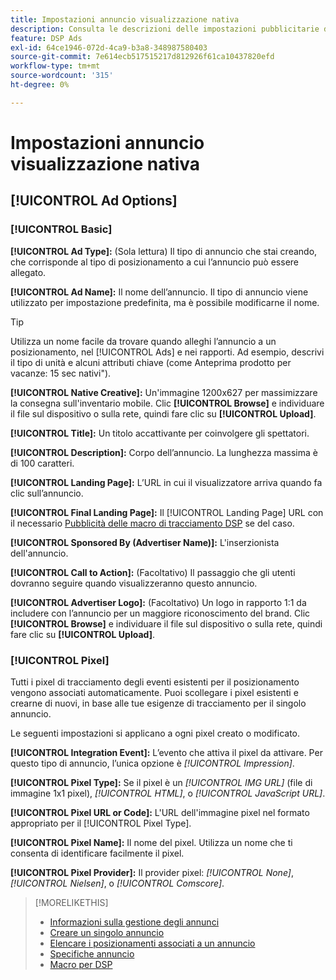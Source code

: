 ```yaml
---
title: Impostazioni annuncio visualizzazione nativa
description: Consulta le descrizioni delle impostazioni pubblicitarie disponibili per gli annunci display nativi.
feature: DSP Ads
exl-id: 64ce1946-072d-4ca9-b3a8-348987580403
source-git-commit: 7e614ecb517515217d812926f61ca10437820efd
workflow-type: tm+mt
source-wordcount: '315'
ht-degree: 0%

---
```


# Impostazioni annuncio visualizzazione nativa

## [!UICONTROL Ad Options]

### [!UICONTROL Basic]

**[!UICONTROL Ad Type]:** (Sola lettura) Il tipo di annuncio che stai creando, che corrisponde al tipo di posizionamento a cui l’annuncio può essere allegato.

**[!UICONTROL Ad Name]:** Il nome dell’annuncio. Il tipo di annuncio viene utilizzato per impostazione predefinita, ma è possibile modificarne il nome.

>[!TIP]
>
> Utilizza un nome facile da trovare quando alleghi l’annuncio a un posizionamento, nel [!UICONTROL Ads] e nei rapporti. Ad esempio, descrivi il tipo di unità e alcuni attributi chiave (come Anteprima prodotto per vacanze: 15 sec nativi&quot;).

**[!UICONTROL Native Creative]:** Un&#39;immagine 1200x627 per massimizzare la consegna sull&#39;inventario mobile. Clic **[!UICONTROL Browse]** e individuare il file sul dispositivo o sulla rete, quindi fare clic su **[!UICONTROL Upload]**.

**[!UICONTROL Title]:** Un titolo accattivante per coinvolgere gli spettatori.

**[!UICONTROL Description]:** Corpo dell’annuncio. La lunghezza massima è di 100 caratteri.

**[!UICONTROL Landing Page]:** L’URL in cui il visualizzatore arriva quando fa clic sull’annuncio.

**[!UICONTROL Final Landing Page]:** Il [!UICONTROL Landing Page] URL con il necessario [Pubblicità delle macro di tracciamento DSP](/help/dsp/campaign-management/macros.md) se del caso.

**[!UICONTROL Sponsored By (Advertiser Name)]:** L&#39;inserzionista dell&#39;annuncio.

**[!UICONTROL Call to Action]:** (Facoltativo) Il passaggio che gli utenti dovranno seguire quando visualizzeranno questo annuncio.

**[!UICONTROL Advertiser Logo]:** (Facoltativo) Un logo in rapporto 1:1 da includere con l’annuncio per un maggiore riconoscimento del brand. Clic **[!UICONTROL Browse]** e individuare il file sul dispositivo o sulla rete, quindi fare clic su **[!UICONTROL Upload]**.

### [!UICONTROL Pixel]

Tutti i pixel di tracciamento degli eventi esistenti per il posizionamento vengono associati automaticamente. Puoi scollegare i pixel esistenti e crearne di nuovi, in base alle tue esigenze di tracciamento per il singolo annuncio.

Le seguenti impostazioni si applicano a ogni pixel creato o modificato.

**[!UICONTROL Integration Event]:** L’evento che attiva il pixel da attivare. Per questo tipo di annuncio, l’unica opzione è *[!UICONTROL Impression]*.

**[!UICONTROL Pixel Type]:** Se il pixel è un *[!UICONTROL IMG URL]* (file di immagine 1x1 pixel), *[!UICONTROL HTML]*, o *[!UICONTROL JavaScript URL]*.

**[!UICONTROL Pixel URL or Code]:** L&#39;URL dell&#39;immagine pixel nel formato appropriato per il [!UICONTROL Pixel Type].

**[!UICONTROL Pixel Name]:** Il nome del pixel. Utilizza un nome che ti consenta di identificare facilmente il pixel.

**[!UICONTROL Pixel Provider]:** Il provider pixel: *[!UICONTROL None]*, *[!UICONTROL Nielsen]*, o *[!UICONTROL Comscore]*.

>[!MORELIKETHIS]
>
>* [Informazioni sulla gestione degli annunci](ad-about.md)
>* [Creare un singolo annuncio](ad-create.md)
>* [Elencare i posizionamenti associati a un annuncio](/help/dsp/campaign-management/ads/ad-list-placements.md)
>* [Specifiche annuncio](ad-specs.md)
>* [Macro per DSP](/help/dsp/campaign-management/macros.md)

